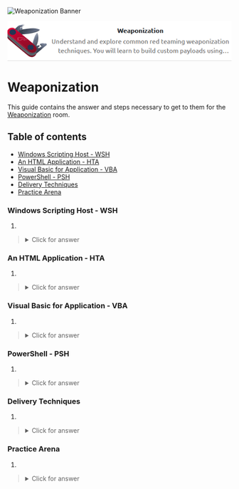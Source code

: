 ![Weaponization Banner](https://tryhackme-images.s3.amazonaws.com/user-uploads/62c435d1f4d84a005f5df811/room-content/07dbc3d30ed9fe203980fa15046d29eb.png)

<p align="center">
   <img src="https://github.com/Kevinovitz/TryHackMe_Writeups/blob/main/weaponization/Weaponization_Cover.png" alt="Weaponization Logo">
</p>

# Weaponization

This guide contains the answer and steps necessary to get to them for the [Weaponization](https://tryhackme.com/room/weaponization) room.

## Table of contents

- [Windows Scripting Host - WSH](#windows-scripting-host---wsh)
- [An HTML Application - HTA](#an-html-application---hta)
- [Visual Basic for Application - VBA](#visual-basic-for-application---vba)
- [PowerShell - PSH](#powershell---psh)
- [Delivery Techniques](#delivery-techniques)
- [Practice Arena ](#practice-arena)

### Windows Scripting Host - WSH


1. 

   

   ><details><summary>Click for answer</summary></details>

### An HTML Application - HTA


1. 

   

   ><details><summary>Click for answer</summary></details>

### Visual Basic for Application - VBA


1. 

   

   ><details><summary>Click for answer</summary></details>

### PowerShell - PSH


1. 

   

   ><details><summary>Click for answer</summary></details>

### Delivery Techniques


1. 

   

   ><details><summary>Click for answer</summary></details>

### Practice Arena 







1. 

   

   ><details><summary>Click for answer</summary></details>
